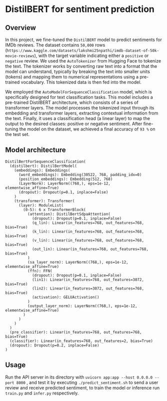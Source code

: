 # DistilBERT for sentiment prediction

## Overview

In this project, we fine-tuned the `DistilBERT` model to predict sentiments for IMDb reviews. The dataset contains `50,000` rows (`https://www.kaggle.com/datasets/lakshmi25npathi/imdb-dataset-of-50k-movie-reviews`), with the target variable indicating either a `positive` or `negative` review. We used the `AutoTokenizer` from Hugging Face to tokenize the text. The tokenizer works by converting raw text into a format that the model can understand, typically by breaking the text into smaller units (tokens) and mapping them to numerical representations using a pre-trained vocabulary. This tokenized data is then fed into the model.

We employed the `AutoModelForSequenceClassification` model, which is specifically designed for text classification tasks. This model includes a pre-trained DistilBERT architecture, which consists of a series of transformer layers. The model processes the tokenized input through its embedding and transformer layers, extracting contextual information from the text. Finally, it uses a classification head (a linear layer) to map the output to the desired classes: positive or negative sentiment. After fine-tuning the model on the dataset, we achieved a final accuracy of `93 %` on the test set.

## Model architecture

```
DistilBertForSequenceClassification(
  (distilbert): DistilBertModel(
    (embeddings): Embeddings(
      (word_embeddings): Embedding(30522, 768, padding_idx=0)
      (position_embeddings): Embedding(512, 768)
      (LayerNorm): LayerNorm((768,), eps=1e-12, elementwise_affine=True)
      (dropout): Dropout(p=0.1, inplace=False)
    )
    (transformer): Transformer(
      (layer): ModuleList(
        (0-5): 6 x TransformerBlock(
          (attention): DistilBertSdpaAttention(
            (dropout): Dropout(p=0.1, inplace=False)
            (q_lin): Linear(in_features=768, out_features=768, bias=True)
            (k_lin): Linear(in_features=768, out_features=768, bias=True)
            (v_lin): Linear(in_features=768, out_features=768, bias=True)
            (out_lin): Linear(in_features=768, out_features=768, bias=True)
          )
          (sa_layer_norm): LayerNorm((768,), eps=1e-12, elementwise_affine=True)
          (ffn): FFN(
            (dropout): Dropout(p=0.1, inplace=False)
            (lin1): Linear(in_features=768, out_features=3072, bias=True)
            (lin2): Linear(in_features=3072, out_features=768, bias=True)
            (activation): GELUActivation()
          )
          (output_layer_norm): LayerNorm((768,), eps=1e-12, elementwise_affine=True)
        )
      )
    )
  )
  (pre_classifier): Linear(in_features=768, out_features=768, bias=True)
  (classifier): Linear(in_features=768, out_features=2, bias=True)
  (dropout): Dropout(p=0.2, inplace=False)
)
```

## Usage
Run the API server in its directory with `uvicorn app:app --host 0.0.0.0 --port 8000` , and test it by executing `./predict_sentiment.sh` to send a user review and receive predicted sentiment, to train the model or inference run `train.py` and `infer.py` respectively.


